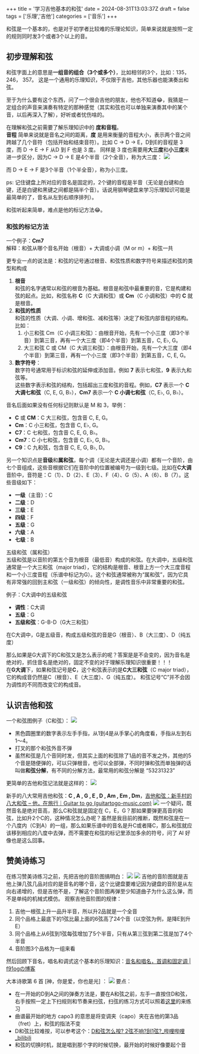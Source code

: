 +++
title = '学习吉他基本的和弦'
date = 2024-08-31T13:03:37Z
draft = false
tags = ['乐理','吉他']
categories = ['音乐']
+++

和弦是一个基本的，也是对于初学者比较难的乐理论知识，简单来说就是按照一定的规则同时发3个或者3个以上的音。

<!--more-->

## 初步理解和弦

和弦字面上的意思是**一组音的组合（3个或多个）**，比如相邻的3个，比如：135，246， 357。
这是一个通用的乐理知识，不仅限于吉他，其他乐器也能演奏出和弦。

至于为什么要有这个东西，问了一个很会吉他的朋友，他也不知道😂，我猜是一定组合的声音来演奏有特定的那种感觉（其实和弦也可以单独来演奏其中的某个音，以后再深入了解），好听或者忧伤啥的。

在理解和弦之前需要了解乐理知识中的 **度和音程**。  
**音程** 简单来说就是音名之间的距离，**度** 是用来衡量的音程大小，表示两个音之间跨越了几个音符（包括开始和结束音符）。比如 C ->  D -> E，D到E的音程是 3 度，而 D ->  E -> F 从D 到 F 也是 3 度。  同样是 3 度也需要用**大三度**和**小三度**来进一步区分，因为C ->  D -> E 是4个半音（2个全音），称为大三度：
![](Pasted%20image%2020240831212549.png)

而 D  ->  E -> F 是3个半音（1个半全音），称为小三度。

ps: 记住键盘上所对应的音名是固定的，2个键的音程是半音（无论是白键和白键，还是白键和黑键之间都是隔半个音）。话说用钢琴键盘来学习乐理知识可能是最简单的了，音名从左到右顺序排列）。

和弦听起来简单，难点是他的标记方法😂。

### 和弦的标记方法

一个例子：**Cm7**  
解释：和弦从哪个音名开始（根音）+ 大调或小调（M or m）+ 和弦一共

更专业一点的说法是：和弦的记号通过根音、和弦性质和数字符号来描述和弦的类型和构成
1. **根音**  
    和弦的名字通常以和弦的根音为基础。根音是和弦中最重要的音，它是构建和弦的起点。比如，和弦名称 **C**（C 大调和弦）或 **Cm**（C 小调和弦）中的 **C** 就是根音。
2. **和弦的性质**  
   和弦的性质（大调、小调、增和弦、减和弦等）决定了和弦内部音程的结构。比如：
   1) 小三和弦 Cm（C 小调三和弦）：由根音开始，先有一个小三度（即3个半音）到第三音，再有一个大三度（即4个半音）到第五音，C, E♭, G。
   2) 大三和弦 C 或 CM（C 大调三和弦）：由根音开始，先有一个大三度（即4个半音）到第三音，再有一个小三度（即3个半音）到第五音，C, E, G。
1. **数字符号**：  
    数字符号通常用于标识和弦的延伸或添加音。例如 **7** 表示七和弦，**9** 表示九和弦等。  
    这些数字表示和弦的结构，包括超出三度和弦的音程。例如，**C7** 表示一个 **C 大调七和弦**（C, E, G, B♭），**Cm7** 表示一个 **C 小调七和弦**（C, E♭, G, B♭）。

音名后面如果没有任何标记则默认是 M 和 3，举例：
- **C** 或 **CM**：C 大三和弦，包含音 C, E, G。
- **Cm**：C 小三和弦，包含音 C, E♭, G。
- **C7**：C 七和弦，包含音 C, E, G, B♭。
- **Cm7**：C 小七和弦，包含音 C, E♭, G, B♭。
- **C9**：C 九和弦，包含音 C, E, G, B♭, D。

另一个知识点是**音级**和**属和弦**，每个调（无论是大调还是小调）都有一个音阶，由七个音组成，这些音根据它们在音阶中的位置被编号为一级到七级。比如在**C大调**音阶中，音符是：C（1）、D（2）、E（3）、F（4）、G（5）、A（6）、B（7）。这些音级如下：
- **一级**（主音）：C
- **二级**：D
- **三级**：E
- **四级**：F
- **五级**：G
- **六级**：A
- **七级**：B

五级和弦（属和弦）  
五级和弦是以音阶的第五个音为根音（最低音）构成的和弦。在大调中，五级和弦通常是一个大三和弦（major triad），它的结构是根音、根音上方一个大三度音程和一个小三度音程（乐谱中标记为G）。这个和弦通常被称为“属和弦”，因为它具有非常强的回到主和弦（一级和弦）的倾向性，是调性音乐中非常重要的和弦。

例子：C大调中的五级和弦
- **调性**：C大调
- **五级**：G
- **五级和弦**：G-B-D（G大三和弦）

在C大调中，G是五级音，构成五级和弦的音是G（根音）、B（大三度）、D（纯五度）

那么如果是G大调下的C和弦又是怎么表示的呢？答案是是不会变的，因为音名是绝对的，抓住音名是绝对的，固定不变的对于理解乐理知识很重要！！！  
在**G大调**下，如果和弦记号是**C**，这个和弦表示的是**C大三和弦**（C major triad），它的构成音仍然是C（根音）、E（大三度）、G（纯五度）。
和弦记号“C”并不会因为调性的不同而改变它的构成音。
## **认识吉他和弦**

一个和弦图例子（C和弦）：
![](Pasted%20image%2020240411173340.png)
- 黑色圆圈里的数字表示左手手指，从1到4是从手掌心的角度看，手指从左到右1～4。
- 打叉的那个和弦外音不弹
- 虽然和弦是几个音同时发，但其实上面的和弦除了1品的音不发之外，其他的5个音是随便弹的，可以只弹根音，也可以全部弹，不同时弹和弦而单独弹的话叫做**和弦分解**，有不同的分解方法，最常用的和弦分解是 “53231323”

更简单的吉他和弦记法就是这样的：
![](Pasted%20image%2020240411173823.png)

新手的八大常用吉他和弦：**C , A , G , E , D , Am , Em , Dm**，[吉他和弦：新手村的八大和弦 – 他，在旅行｜Guitar to go (guitartogo-music.com)](https://guitartogo-music.com/learning-essentials/first-eight-chords-for-beginners/?srsltid=AfmBOor1-gwrcBZvTDuVaDqw6xrWsMXH9k2bUyniF1nfAaVZC-bKQpVU)
![](Pasted%20image%2020240831215825.png)
一个疑问，既然音名是绝对音高，那么C和弦就是固定在 C，E，G？那如果要弹更高音的和弦，比如升2个C的，这种情况怎么办呢？虽然是我目前的推断，既然和弦是在一个八度内（C到A）的一组，那么如果乐谱中的音名是升C或者降C，那么和弦就应该移到相应的八度中去弹，而不需要在和弦的标记里添加多余的符号，问了 AI 好像也是这么回事。

## 赞美诗练习

在练习赞美诗练习之前，先把吉他的音阶图搞明白：
![](Pasted%20image%2020240323234631.png)
![](Pasted%20image%2020240323235230.png)
吉他的音阶图就是吉他上弹几弦几品对应的是音名的哪个音，这个比键盘要难记因为键盘的音阶是从左向右递增的，但是吉他不是，了解这个音阶图再弹至少知道曲子为什么这么弹，而不是单纯的机械式模仿。
观察吉他音阶图的规律：  
1. 吉他一根弦上升一品升半音，所以升2品就是一个全音
2. 同个品格上最底下的1弦比最上面的6弦高了24个音（以空弦为例，是降E到升E）
3. 同个品格上从6弦到1弦每弦增加了5个半音，只有从第三弦到第二弦是加了4个半音
4. 音阶图3个品格为一组来看

然后回顾下音名，唱名和调式这个基本的乐理知识：[音名和唱名，首调和固定调 | f91ogの博客](https://www.f91og.com/posts/%E9%9F%B3%E5%90%8D%E5%92%8C%E5%94%B1%E5%90%8D%E5%9B%BA%E5%AE%9A%E8%B0%83%E5%92%8C%E9%A6%96%E8%B0%83/)

大本诗歌第 6 首 [神，你是爱，你也是光] ：
![](Pasted%20image%2020240831215410.png)
要点：
- 在一开始的D到A之间的弹奏方法是，要在A和弦之前，左手一直按住D和弦，右手按照一定上下扫规则和节奏来扫弦，扫弦的练习方式可以照着[这里](https://guitartogo-music.com/learning-essentials/first-eight-chords-for-beginners/?srsltid=AfmBOooGdAhoRf7vt_fR6bquaTLERlrlvy6UYN1JisP13QBDSe_pZI2w)的来练习
- 曲谱最开始的地方 capo3 的意思是将变调夹（capo）夹在吉他的第3品（fret）上，和弦的指法不变
- D和弦比较难按，可以参考这个：[D和弦怎么按? 2弦不响?刮1弦?_哔哩哔哩_bilibili](https://www.bilibili.com/video/BV18y4y1C7Vy/?vd_source=6e0c18349c9d2d60a1a7c15986b114e6)
- 和弦的切换时机，就是唱到那个字的时候切换，最开始的时候好像要起个音
